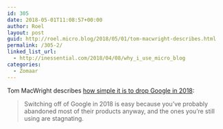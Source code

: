```yaml
---
id: 305
date: 2018-05-01T11:08:57+00:00
author: Roel
layout: post
guid: http://roel.micro.blog/2018/05/01/tom-macwright-describes.html
permalink: /305-2/
linked_list_url:
  - http://inessential.com/2018/04/08/why_i_use_micro_blog
categories:
  - Zomaar
---
```

Tom MacWright describes [how simple it is to drop Google in 2018](https://macwright.org/2018/04/26/leaving-google.html): 

> Switching off of Google in 2018 is easy because you’ve probably abandoned most of their products anyway, and the ones you’re still using are stagnating. 